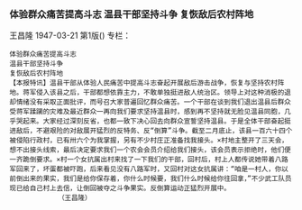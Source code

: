 ### 体验群众痛苦提高斗志  温县干部坚持斗争  复恢敌后农村阵地
王昌隆
1947-03-21
第1版()
专栏：

    体验群众痛苦提高斗志
    温县干部坚持斗争
    复恢敌后农村阵地
    【本报特讯】温县干部从体验人民痛苦中提高斗志奋起开展敌后游击战争，恢复与坚持农村阵地。蒋军侵入该县之后，干部都想依靠主力，不敢单独挺进敌人统治区。领导上对这种消极的退却情绪没有采取正面批评，而号召大家普遍回忆群众痛苦。一个干部在谈到我们退出温县后群众受蒋军蹂躏的灾难及最近群众一再向我们要求坚持温县时，感到再不坚持就无脸见温县同胞，几乎哭起来。大家经过深刻反省，也都一致下决心回去向群众宣誓坚持温县。于是全体干部奋起挺进敌后，不避艰险的对敌展开猛烈的反特务、反“倒算”斗争。截至二月底止，该县一百六十四个被侵陷行政村，已有卅六个为我掌握，另有不少村庄正准备找我接头。×村地主整开了三天会，想不出接头线索，最后决定要求我们一个农会会员介绍给我们接头，该会员表示拒绝时，他们便一齐跪倒要求。×村一个女抗属出村来找了一下我们的干部，回村后，村上人都传说她带着八路军回来了，坏蛋都被吓跑，后来看见没有八路军时，又回村对这女抗属讲：“咱是一村人，你以前倒出来的果实，我们是给你保存着，你什么时候要，我们什么时候给你往回拿，”不少武工队员现已给自己村上去信，让倒回被夺之斗争果实。反倒算运动正猛烈开展中。
                （王昌隆）
